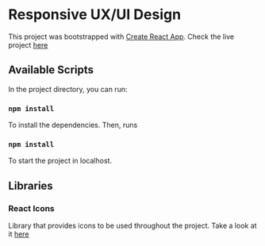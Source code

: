 # Responsive UX/UI Design

This project was bootstrapped with [Create React App](https://github.com/facebook/create-react-app). Check the live project [here](https://responsive-website-eta.vercel.app/)

## Available Scripts

In the project directory, you can run:

### `npm install`

To install the dependencies. Then, runs

### `npm install`

To start the project in localhost.

## Libraries

### React Icons

Library that provides icons to be used throughout the project. Take a look at it [here](https://react-icons.github.io/react-icons/)
